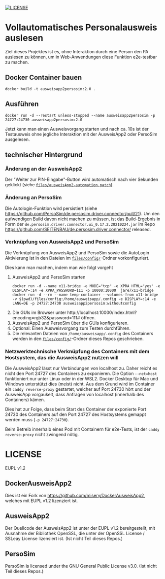 [![LICENSE](https://img.shields.io/badge/license-EUPL_v1.2-blue.svg)](https://raw.githubusercontent.com/misery/DockerAusweisApp2/master/LICENSE.txt)

# Vollautomatisches Personalausweis auslesen

Ziel dieses Projektes ist es, ohne Interaktion durch eine Person den PA auslesen zu können, um in Web-Anwendungen diese Funktion e2e-testbar zu machen.

## Docker Container bauen

```
docker build -t ausweisapp2persosim:2.0 .
```
## Ausführen

```
docker run -d --restart unless-stopped --name ausweisapp2persosim -p 24727:24730 ausweisapp2persosim:2.0
```

Jetzt kann man einen Ausweisvorgang starten und nach ca. 10s ist der Testausweis ohne jegliche Interaktion mit der AusweisApp2 oder PersoSim ausgelesen.

## technischer Hintergrund

### Änderung an der AusweisApp2
Der "Weiter zur PIN-Eingabe"-Button wird automatisch nach vier Sekunden geklickt (siehe [`files/ausweisApp2-automation.patch`](./files/ausweisApp2-automation.patch)).

### Änderung an PersoSim
Die Autologin-Funktion wird persistiert (siehe https://github.com/PersoSim/de.persosim.driver.connector/pull/21). Um den aufwendigen Build davon nicht machen zu müssen, ist das Build-Ergebnis in Form der `de.persosim.driver.connector.ui_0.17.2.20210224.jar` im Repo https://github.com/SEITENBAU/de.persosim.driver.connector/ released.

### Verknüpfung von AusweisApp2 und PersoSim

Die Verknüpfung von AusweisApp2 und PersoSim sowie die AutoLogin Aktivierung ist in den Dateien im [`files/config/`](./files/config/)-Ordner vorkonfiguriert.

Dies kann man machen, indem man wie folgt vorgeht

1. AusweisApp2 und PersoSim starten
    ```
    docker run -d --name x11-bridge -e MODE="tcp" -e XPRA_HTML="yes" -e DISPLAY=:14 -e XPRA_PASSWORD=111 -p 10000:10000  jare/x11-bridge
    docker run -d --rm --name temp-container --volumes-from x11-bridge -v $(pwd)/files/config:/home/ausweisapp/.config -e DISPLAY=:14 -e LANG=DE -p 24727:24730 ausweisapp2persosim:withoutconfig
    ```
2. Die GUIs im Browser unter http://localhost:10000/index.html?encoding=rgb32&password=111# öffnen.
3. AusweisApp2 und PersoSim über die GUIs konfigurieren.
4. Optional: Einen Ausweisvorgang zum Testen durchführen.
5. Die relevanten Dateien von `/home/ausweisapp/.config` des Containers werden in den [`files/config/`](./files/config/)-Ordner dieses Repos geschrieben.

### Netzwerktechnische Verknüpfung des Containers mit dem Hostsystem, das die AusweisApp2 nutzen will

Die AusweisApp2 lässt nur Verbindungen von localhost zu. Daher reicht es nicht den Port 24727 des Containers zu exponieren. Die Option `--net=host` funktioniert nur unter Linux oder in der WSL2. Docker Desktop für Mac und Windows unterstützt dies (meist) nicht. Aus dem Grund wird im Container ein `caddy reverse-proxy` gestartet, welcher auf Port 24730 hört und der AusweisApp vorgaukelt, dass Anfragen von localhost (innerhalb des Containers) kämen.

Dies hat zur Folge, dass beim Start des Container der exponierte Port 24730 des Containers auf den Port 24727 des Hostsystems gemappt werden muss (`-p 24727:24730`).

Beim Betreib innerhalb eines Pod mit Containern für e2e-Tests, ist der `caddy reverse-proxy` nicht zwingend nötig.

# LICENSE

EUPL v1.2

## DockerAusweisApp2
Dies ist ein Fork von https://github.com/misery/DockerAusweisApp2, welches mit EUPL v1.2 lizenziert ist.

## AusweisApp2
Der Quellcode der AusweisApp2 ist unter der EUPL v1.2 bereitgestellt, mit Ausnahme der Bibliothek OpenSSL, die unter der OpenSSL License / SSLeay License lizensiert ist. (Ist nicht Teil dieses Repos.)

## PersoSim
PersoSim is licensed under the GNU General Public License v3.0. (Ist nicht Teil dieses Repos.)